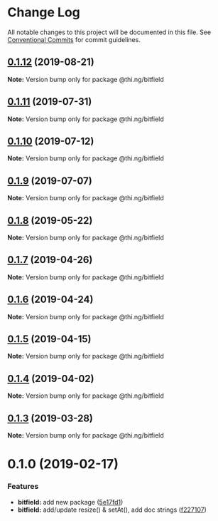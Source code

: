 # Change Log

All notable changes to this project will be documented in this file.
See [Conventional Commits](https://conventionalcommits.org) for commit guidelines.

## [0.1.12](https://github.com/thi-ng/umbrella/compare/@thi.ng/bitfield@0.1.11...@thi.ng/bitfield@0.1.12) (2019-08-21)

**Note:** Version bump only for package @thi.ng/bitfield





## [0.1.11](https://github.com/thi-ng/umbrella/compare/@thi.ng/bitfield@0.1.10...@thi.ng/bitfield@0.1.11) (2019-07-31)

**Note:** Version bump only for package @thi.ng/bitfield





## [0.1.10](https://github.com/thi-ng/umbrella/compare/@thi.ng/bitfield@0.1.9...@thi.ng/bitfield@0.1.10) (2019-07-12)

**Note:** Version bump only for package @thi.ng/bitfield





## [0.1.9](https://github.com/thi-ng/umbrella/compare/@thi.ng/bitfield@0.1.8...@thi.ng/bitfield@0.1.9) (2019-07-07)

**Note:** Version bump only for package @thi.ng/bitfield





## [0.1.8](https://github.com/thi-ng/umbrella/compare/@thi.ng/bitfield@0.1.7...@thi.ng/bitfield@0.1.8) (2019-05-22)

**Note:** Version bump only for package @thi.ng/bitfield





## [0.1.7](https://github.com/thi-ng/umbrella/compare/@thi.ng/bitfield@0.1.6...@thi.ng/bitfield@0.1.7) (2019-04-26)

**Note:** Version bump only for package @thi.ng/bitfield





## [0.1.6](https://github.com/thi-ng/umbrella/compare/@thi.ng/bitfield@0.1.5...@thi.ng/bitfield@0.1.6) (2019-04-24)

**Note:** Version bump only for package @thi.ng/bitfield





## [0.1.5](https://github.com/thi-ng/umbrella/compare/@thi.ng/bitfield@0.1.4...@thi.ng/bitfield@0.1.5) (2019-04-15)

**Note:** Version bump only for package @thi.ng/bitfield





## [0.1.4](https://github.com/thi-ng/umbrella/compare/@thi.ng/bitfield@0.1.3...@thi.ng/bitfield@0.1.4) (2019-04-02)

**Note:** Version bump only for package @thi.ng/bitfield





## [0.1.3](https://github.com/thi-ng/umbrella/compare/@thi.ng/bitfield@0.1.2...@thi.ng/bitfield@0.1.3) (2019-03-28)

**Note:** Version bump only for package @thi.ng/bitfield







# 0.1.0 (2019-02-17)


### Features

* **bitfield:** add new package ([5e17fd1](https://github.com/thi-ng/umbrella/commit/5e17fd1))
* **bitfield:** add/update resize() & setAt(), add doc strings ([f227107](https://github.com/thi-ng/umbrella/commit/f227107))
